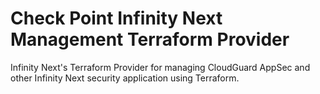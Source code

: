 # Check Point Infinity Next Management Terraform Provider
Infinity Next's Terraform Provider for managing CloudGuard AppSec and other Infinity Next security application using Terraform.
